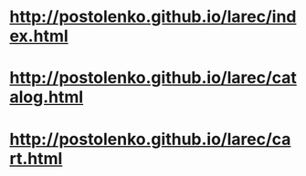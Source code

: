 # http://postolenko.github.io/larec/index.html
# http://postolenko.github.io/larec/catalog.html
# http://postolenko.github.io/larec/cart.html